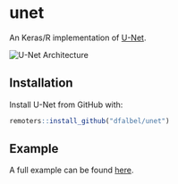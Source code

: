 # unet

<!-- badges: start -->
<!-- badges: end -->

An Keras/R implementation of [U-Net](https://arxiv.org/abs/1505.04597).

![U-Net Architecture](https://user-images.githubusercontent.com/4706822/63275620-3c987800-c278-11e9-9d92-66d1264eb05c.png)

## Installation

Install U-Net from GitHub with:

``` r
remoters::install_github("dfalbel/unet")
```

## Example

A full example can be found [here](https://github.com/dfalbel/unet/blob/master/vignettes/carvana.Rmd).
